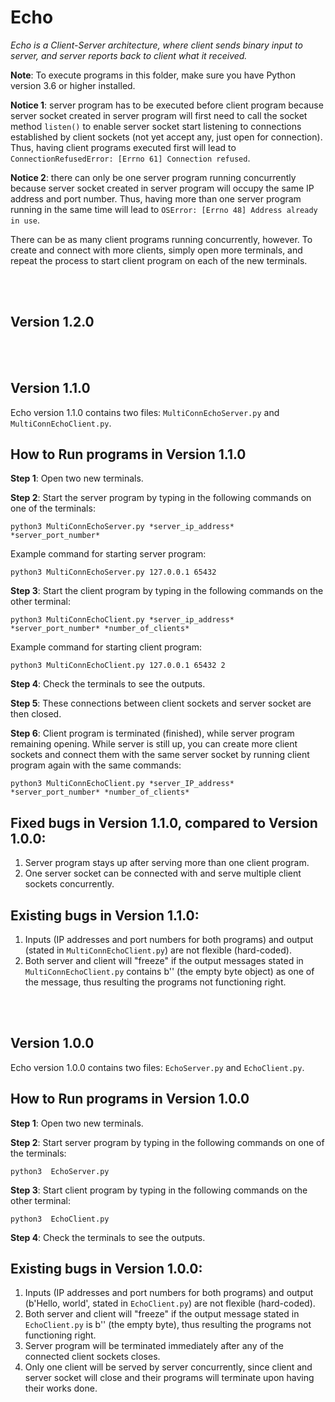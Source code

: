 # Echo
_Echo is a Client-Server architecture, where client sends binary input to server, and server reports back to client what it received._

**Note**: To execute programs in this folder, make sure you have Python version 3.6 or higher installed.

**Notice 1**: server program has to be executed before client program because server socket created in server program will first need to call the socket method ```listen()``` to enable server socket start listening to connections established by client sockets (not yet accept any, just open for connection). Thus, having client programs executed first will lead to  ```ConnectionRefusedError: [Errno 61] Connection refused```.

**Notice 2**: there can only be one server program running concurrently because server socket created in server program will occupy the same IP address and port number. Thus, having more than one server program running in the same time will lead to ```OSError: [Errno 48] Address already in use```.

There can be as many client programs running concurrently, however. To create and connect with more clients, simply open more terminals, 
and repeat the process to start client program on each of the new terminals.

<br/><br/>

## Version 1.2.0

<br/><br/>


## Version 1.1.0
Echo version 1.1.0 contains two files: ```MultiConnEchoServer.py``` and ```MultiConnEchoClient.py```.

## How to Run programs in Version 1.1.0
**Step 1**: Open two new terminals.

**Step 2**: Start the server program by typing in the following commands on one of the terminals: 
```
python3 MultiConnEchoServer.py *server_ip_address* *server_port_number*
```
Example command for starting server program:
```
python3 MultiConnEchoServer.py 127.0.0.1 65432
```

**Step 3**: Start the client program by typing in the following commands on the other terminal:
```
python3 MultiConnEchoClient.py *server_ip_address* *server_port_number* *number_of_clients*
```
Example command for starting client program:
```
python3 MultiConnEchoClient.py 127.0.0.1 65432 2
```

**Step 4**: Check the terminals to see the outputs. 

**Step 5**: These connections between client sockets and server socket are then closed.

**Step 6**: Client program is terminated (finished), while server program remaining opening. While server is still up, you can create more client sockets and connect them with the same server socket by running client program again with the same commands:
```
python3 MultiConnEchoClient.py *server_IP_address* *server_port_number* *number_of_clients*
```

## Fixed bugs in Version 1.1.0, compared to Version 1.0.0:
1. Server program stays up after serving more than one client program.
2. One server socket can be connected with and serve multiple client sockets concurrently.

## Existing bugs in Version 1.1.0:
1. Inputs (IP addresses and port numbers for both programs) and output (stated in ```MultiConnEchoClient.py```) are not flexible (hard-coded).
2. Both server and client will "freeze" if the output messages stated in ```MultiConnEchoClient.py``` contains b'' (the empty byte object) as one of the message, thus resulting the programs not functioning right.

<br/><br/>

## Version 1.0.0
Echo version 1.0.0 contains two files: ```EchoServer.py``` and ```EchoClient.py```.

## How to Run programs in Version 1.0.0
**Step 1**: Open two new terminals.

**Step 2**: Start server program by typing in the following commands on one of the terminals: 
```
python3  EchoServer.py
```

**Step 3**: Start client program by typing in the following commands on the other terminal:
```
python3  EchoClient.py
```

**Step 4**: Check the terminals to see the outputs.

## Existing bugs in Version 1.0.0:
1. Inputs (IP addresses and port numbers for both programs) and output (b'Hello, world', stated in ```EchoClient.py```) are not flexible (hard-coded).
2. Both server and client will "freeze" if the output message stated in ```EchoClient.py``` is b'' (the empty byte), thus resulting the programs not functioning right.
3. Server program will be terminated immediately after any of the connected client sockets closes.
4. Only one client will be served by server concurrently, since client and server socket will close and their programs will terminate upon having their works done.
